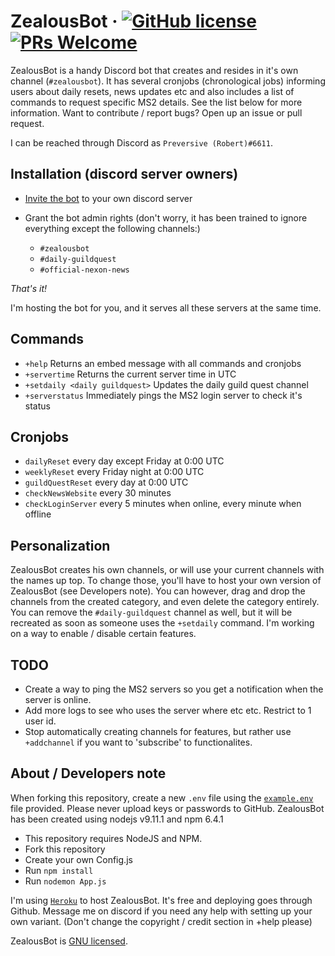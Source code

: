 # ZealousBot &middot; [![GitHub license](https://img.shields.io/badge/license-GNU-blue.svg)](https://github.com/facebook/react/blob/master/LICENSE) [![PRs Welcome](https://img.shields.io/badge/PRs-welcome-brightgreen.svg)](https://github.com/roberrrt-s/ZealousBot/pulls)

ZealousBot is a handy Discord bot that creates and resides in it's own channel (`#zealousbot`). It has several cronjobs (chronological jobs) informing users about daily resets, news updates etc and also includes a list of commands to request specific MS2 details. See the list below for more information. Want to contribute / report bugs? Open up an issue or pull request.

I can be reached through Discord as `Preversive (Robert)#6611`.

## Installation (discord server owners)

 - [Invite the bot](https://discordapp.com/oauth2/authorize?&client_id=499249546585571357&scope=bot&permissions=8) to your own discord server
 - Grant the bot admin rights (don't worry, it has been trained to ignore everything except the following channels:)

 	- `#zealousbot`
 	- `#daily-guildquest`
 	- `#official-nexon-news` 

 _That's it!_

 I'm hosting the bot for you, and it serves all these servers at the same time.

## Commands

 - `+help` Returns an embed message with all commands and cronjobs
 - `+servertime` Returns the current server time in UTC
 - `+setdaily <daily guildquest>` Updates the daily guild quest channel
 - `+serverstatus` Immediately pings the MS2 login server to check it's status

## Cronjobs 

- `dailyReset` every day except Friday at 0:00 UTC
- `weeklyReset` every Friday night at 0:00 UTC
- `guildQuestReset` every day at 0:00 UTC
- `checkNewsWebsite` every 30 minutes
- `checkLoginServer` every 5 minutes when online, every minute when offline

## Personalization

ZealousBot creates his own channels, or will use your current channels with the names up top. To change those, you'll have to host your own version of ZealousBot (see Developers note). You can however, drag and drop the channels from the created category, and even delete the category entirely. You can remove the `#daily-guildquest` channel as well, but it will be recreated as soon as someone uses the `+setdaily` command. I'm working on a way to enable / disable certain features.

## TODO

- Create a way to ping the MS2 servers so you get a notification when the server is online.
- Add more logs to see who uses the server where etc etc. Restrict to 1 user id.
- Stop automatically creating channels for features, but rather use `+addchannel` if you want to 'subscribe' to functionalites.

## About / Developers note

When forking this repository, create a new `.env` file using the [`example.env`](./example.env) file provided. Please never upload keys or passwords to GitHub.
ZealousBot has been created using nodejs v9.11.1 and npm 6.4.1

 - This repository requires NodeJS and NPM.
 - Fork this repository
 - Create your own Config.js
 - Run `npm install`
 - Run `nodemon App.js`

I'm using [`Heroku`](http://heroku.com) to host ZealousBot. It's free and deploying goes through Github. Message me on discord if you need any help with setting up your own variant. (Don't change the copyright / credit section in +help please)

ZealousBot is [GNU licensed](./LICENSE).